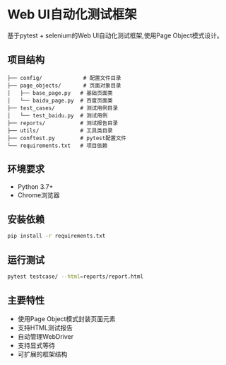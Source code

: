 # Web UI自动化测试框架

基于pytest + selenium的Web UI自动化测试框架,使用Page Object模式设计。

## 项目结构

```
├── config/             # 配置文件目录
├── page_objects/       # 页面对象目录
│   ├── base_page.py   # 基础页面类
│   └── baidu_page.py  # 百度页面类
├── test_cases/        # 测试用例目录
│   └── test_baidu.py  # 测试用例
├── reports/           # 测试报告目录
├── utils/             # 工具类目录
├── conftest.py        # pytest配置文件
└── requirements.txt   # 项目依赖
```

## 环境要求

- Python 3.7+
- Chrome浏览器

## 安装依赖

```bash
pip install -r requirements.txt
```

## 运行测试

```bash
pytest testcase/ --html=reports/report.html
```

## 主要特性

- 使用Page Object模式封装页面元素
- 支持HTML测试报告
- 自动管理WebDriver
- 支持显式等待
- 可扩展的框架结构 